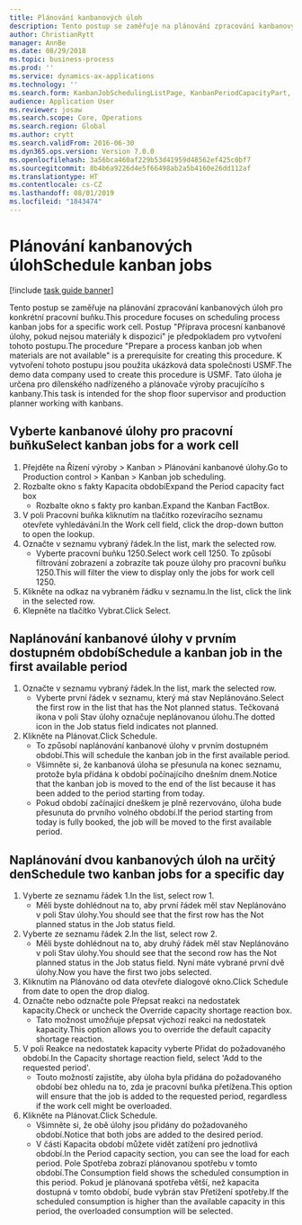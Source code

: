 ```yaml
---
title: Plánování kanbanových úloh
description: Tento postup se zaměřuje na plánování zpracování kanbanových úloh pro konkrétní pracovní buňku.
author: ChristianRytt
manager: AnnBe
ms.date: 08/29/2018
ms.topic: business-process
ms.prod: ''
ms.service: dynamics-ax-applications
ms.technology: ''
ms.search.form: KanbanJobSchedulingListPage, KanbanPeriodCapacityPart, SysLookupMultiSelectGrid, KanbanBoardScheduleJobForward
audience: Application User
ms.reviewer: josaw
ms.search.scope: Core, Operations
ms.search.region: Global
ms.author: crytt
ms.search.validFrom: 2016-06-30
ms.dyn365.ops.version: Version 7.0.0
ms.openlocfilehash: 3a56bca460af229b53d41959d48562ef425c0bf7
ms.sourcegitcommit: 8b4b6a9226d4e5f66498ab2a5b4160e26dd112af
ms.translationtype: HT
ms.contentlocale: cs-CZ
ms.lasthandoff: 08/01/2019
ms.locfileid: "1843474"
---
```

# <a name="schedule-kanban-jobs"></a><span data-ttu-id="3eafe-103">Plánování kanbanových úloh</span><span class="sxs-lookup"><span data-stu-id="3eafe-103">Schedule kanban jobs</span></span>

[!include [task guide banner](../../includes/task-guide-banner.md)]

<span data-ttu-id="3eafe-104">Tento postup se zaměřuje na plánování zpracování kanbanových úloh pro konkrétní pracovní buňku.</span><span class="sxs-lookup"><span data-stu-id="3eafe-104">This procedure focuses on scheduling process kanban jobs for a specific work cell.</span></span> <span data-ttu-id="3eafe-105">Postup "Příprava procesní kanbanové úlohy, pokud nejsou materiály k dispozici" je předpokladem pro vytvoření tohoto postupu.</span><span class="sxs-lookup"><span data-stu-id="3eafe-105">The procedure "Prepare a process kanban job when materials are not available" is a prerequisite for creating this procedure.</span></span> <span data-ttu-id="3eafe-106">K vytvoření tohoto postupu jsou použita ukázková data společnosti USMF.</span><span class="sxs-lookup"><span data-stu-id="3eafe-106">The demo data company used to create this procedure is USMF.</span></span> <span data-ttu-id="3eafe-107">Tato úloha je určena pro dílenského nadřízeného a plánovače výroby pracujícího s kanbany.</span><span class="sxs-lookup"><span data-stu-id="3eafe-107">This task is intended for the shop floor supervisor and production planner working with kanbans.</span></span>


## <a name="select-kanban-jobs-for-a-work-cell"></a><span data-ttu-id="3eafe-108">Vyberte kanbanové úlohy pro pracovní buňku</span><span class="sxs-lookup"><span data-stu-id="3eafe-108">Select kanban jobs for a work cell</span></span>
1. <span data-ttu-id="3eafe-109">Přejděte na Řízení výroby > Kanban > Plánování kanbanové úlohy.</span><span class="sxs-lookup"><span data-stu-id="3eafe-109">Go to Production control > Kanban > Kanban job scheduling.</span></span>
2. <span data-ttu-id="3eafe-110">Rozbalte okno s fakty Kapacita období</span><span class="sxs-lookup"><span data-stu-id="3eafe-110">Expand the Period capacity fact box</span></span>
    * <span data-ttu-id="3eafe-111">Rozbalte okno s fakty pro kanban.</span><span class="sxs-lookup"><span data-stu-id="3eafe-111">Expand the Kanban FactBox.</span></span>  
3. <span data-ttu-id="3eafe-112">V poli Pracovní buňka kliknutím na tlačítko rozevíracího seznamu otevřete vyhledávání.</span><span class="sxs-lookup"><span data-stu-id="3eafe-112">In the Work cell field, click the drop-down button to open the lookup.</span></span>
4. <span data-ttu-id="3eafe-113">Označte v seznamu vybraný řádek.</span><span class="sxs-lookup"><span data-stu-id="3eafe-113">In the list, mark the selected row.</span></span>
    * <span data-ttu-id="3eafe-114">Vyberte pracovní buňku 1250.</span><span class="sxs-lookup"><span data-stu-id="3eafe-114">Select work cell 1250.</span></span> <span data-ttu-id="3eafe-115">To způsobí filtrování zobrazení a zobrazíte tak pouze úlohy pro pracovní buňku 1250.</span><span class="sxs-lookup"><span data-stu-id="3eafe-115">This will filter the view to display only the jobs for work cell 1250.</span></span>  
5. <span data-ttu-id="3eafe-116">Klikněte na odkaz na vybraném řádku v seznamu.</span><span class="sxs-lookup"><span data-stu-id="3eafe-116">In the list, click the link in the selected row.</span></span>
6. <span data-ttu-id="3eafe-117">Klepněte na tlačítko Vybrat.</span><span class="sxs-lookup"><span data-stu-id="3eafe-117">Click Select.</span></span>

## <a name="schedule-a-kanban-job-in-the-first-available-period"></a><span data-ttu-id="3eafe-118">Naplánování kanbanové úlohy v prvním dostupném období</span><span class="sxs-lookup"><span data-stu-id="3eafe-118">Schedule a kanban job in the first available period</span></span>
1. <span data-ttu-id="3eafe-119">Označte v seznamu vybraný řádek.</span><span class="sxs-lookup"><span data-stu-id="3eafe-119">In the list, mark the selected row.</span></span>
    * <span data-ttu-id="3eafe-120">Vyberte první řádek v seznamu, který má stav Neplánováno.</span><span class="sxs-lookup"><span data-stu-id="3eafe-120">Select the first row in the list that has the Not planned status.</span></span> <span data-ttu-id="3eafe-121">Tečkovaná ikona v poli Stav úlohy označuje neplánovanou úlohu.</span><span class="sxs-lookup"><span data-stu-id="3eafe-121">The dotted icon in the Job status field indicates not planned.</span></span>  
2. <span data-ttu-id="3eafe-122">Klikněte na Plánovat.</span><span class="sxs-lookup"><span data-stu-id="3eafe-122">Click Schedule.</span></span>
    * <span data-ttu-id="3eafe-123">To způsobí naplánování kanbanové úlohy v prvním dostupném období.</span><span class="sxs-lookup"><span data-stu-id="3eafe-123">This will schedule the kanban job in the first available period.</span></span>  
    * <span data-ttu-id="3eafe-124">Všimněte si, že kanbanová úloha se přesunula na konec seznamu, protože byla přidána k období počínajícího dnešním dnem.</span><span class="sxs-lookup"><span data-stu-id="3eafe-124">Notice that the kanban job is moved to the end of the list because it has been added to the period starting from today.</span></span>  
    * <span data-ttu-id="3eafe-125">Pokud období začínající dneškem je plně rezervováno, úloha bude přesunuta do prvního volného období.</span><span class="sxs-lookup"><span data-stu-id="3eafe-125">If the period starting from today is fully booked, the job will be moved to the first available period.</span></span>  

## <a name="schedule-two-kanban-jobs-for-a-specific-day"></a><span data-ttu-id="3eafe-126">Naplánování dvou kanbanových úloh na určitý den</span><span class="sxs-lookup"><span data-stu-id="3eafe-126">Schedule two kanban jobs for a specific day</span></span>
1. <span data-ttu-id="3eafe-127">Vyberte ze seznamu řádek 1.</span><span class="sxs-lookup"><span data-stu-id="3eafe-127">In the list, select row 1.</span></span>
    * <span data-ttu-id="3eafe-128">Měli byste dohlédnout na to, aby první řádek měl stav Neplánováno v poli Stav úlohy.</span><span class="sxs-lookup"><span data-stu-id="3eafe-128">You should see that the first row has the Not planned status in the Job status field.</span></span>  
2. <span data-ttu-id="3eafe-129">Vyberte ze seznamu řádek 2.</span><span class="sxs-lookup"><span data-stu-id="3eafe-129">In the list, select row 2.</span></span>
    * <span data-ttu-id="3eafe-130">Měli byste dohlédnout na to, aby druhý řádek měl stav Neplánováno v poli Stav úlohy.</span><span class="sxs-lookup"><span data-stu-id="3eafe-130">You should see that the second row has the Not planned status in the Job status field.</span></span> <span data-ttu-id="3eafe-131">Nyní máte vybrané první dvě úlohy.</span><span class="sxs-lookup"><span data-stu-id="3eafe-131">Now you have the first two jobs selected.</span></span>  
3. <span data-ttu-id="3eafe-132">Kliknutím na Plánováno od data otevřete dialogové okno.</span><span class="sxs-lookup"><span data-stu-id="3eafe-132">Click Schedule from date to open the drop dialog.</span></span>
4. <span data-ttu-id="3eafe-133">Označte nebo odznačte pole Přepsat reakci na nedostatek kapacity.</span><span class="sxs-lookup"><span data-stu-id="3eafe-133">Check or uncheck the Override capacity shortage reaction box.</span></span>
    * <span data-ttu-id="3eafe-134">Tato možnost umožňuje přepsat výchozí reakci na nedostatek kapacity.</span><span class="sxs-lookup"><span data-stu-id="3eafe-134">This option allows you to override the default capacity shortage reaction.</span></span>  
5. <span data-ttu-id="3eafe-135">V poli Reakce na nedostatek kapacity vyberte Přidat do požadovaného období.</span><span class="sxs-lookup"><span data-stu-id="3eafe-135">In the Capacity shortage reaction field, select 'Add to the requested period'.</span></span>
    * <span data-ttu-id="3eafe-136">Touto možností zajistíte, aby úloha byla přidána do požadovaného období bez ohledu na to, zda je pracovní buňka přetížena.</span><span class="sxs-lookup"><span data-stu-id="3eafe-136">This option will ensure that the job is added to the requested period, regardless if the work cell might be overloaded.</span></span>  
6. <span data-ttu-id="3eafe-137">Klikněte na Plánovat.</span><span class="sxs-lookup"><span data-stu-id="3eafe-137">Click Schedule.</span></span>
    * <span data-ttu-id="3eafe-138">Všimněte si, že obě úlohy jsou přidány do požadovaného období.</span><span class="sxs-lookup"><span data-stu-id="3eafe-138">Notice that both jobs are added to the desired period.</span></span>  
    * <span data-ttu-id="3eafe-139">V části Kapacita období můžete vidět zatížení pro jednotlivá období.</span><span class="sxs-lookup"><span data-stu-id="3eafe-139">In the Period capacity section, you can see the load for each period.</span></span> <span data-ttu-id="3eafe-140">Pole Spotřeba zobrazí plánovanou spotřebu v tomto období.</span><span class="sxs-lookup"><span data-stu-id="3eafe-140">The Consumption field shows the scheduled consumption in this period.</span></span> <span data-ttu-id="3eafe-141">Pokud je plánovaná spotřeba větší, než kapacita dostupná v tomto období, bude vybrán stav Přetížení spotřeby.</span><span class="sxs-lookup"><span data-stu-id="3eafe-141">If the scheduled consumption is higher than the available capacity in this period, the overloaded consumption will be selected.</span></span>  

